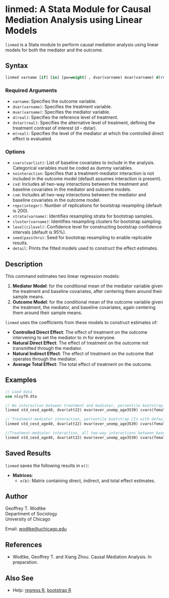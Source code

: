 # linmed: A Stata Module for Causal Mediation Analysis using Linear Models

`linmed` is a Stata module to perform causal mediation analysis using linear models for both the mediator and the outcome. 

## Syntax

```stata
linmed varname [if] [in] [pw=weight] , dvar(varname) mvar(varname) d(real) dstar(real) m(real) [options]
```

### Required Arguments

- `varname`: Specifies the outcome variable.
- `dvar(varname)`: Specifies the treatment variable.
- `mvar(varname)`: Specifies the mediator variable.
- `d(real)`: Specifies the reference level of treatment.
- `dstar(real)`: Specifies the alternative level of treatment, defining the treatment contrast of interest (d - dstar).
- `m(real)`: Specifies the level of the mediator at which the controlled direct effect is evaluated.

### Options

- `cvars(varlist)`: List of baseline covariates to include in the analysis. Categorical variables must be coded as dummy variables.
- `nointeraction`: Specifies that a treatment-mediator interaction is not included in the outcome model (default assumes interaction is present).
- `cxd`: Includes all two-way interactions between the treatment and baseline covariates in the mediator and outcome models.
- `cxm`: Includes all two-way interactions between the mediator and baseline covariates in the outcome model.
- `reps(integer)`: Number of replications for bootstrap resampling (default is 200).
- `strata(varname)`: Identifies resampling strata for bootstrap samples.
- `cluster(varname)`: Identifies resampling clusters for bootstrap sampling.
- `level(cilevel)`: Confidence level for constructing bootstrap confidence intervals (default is 95%).
- `seed(passthru)`: Seed for bootstrap resampling to enable replicable results.
- `detail`: Prints the fitted models used to construct the effect estimates.

## Description

This command estimates two linear regression models:

1. **Mediator Model**: for the conditional mean of the mediator variable given the treatment and baseline covariates, after centering them around their sample means.
2. **Outcome Model**: for the conditional mean of the outcome variable given the treatment, the mediator, and baseline covariates, again centering them around their sample means.

`linmed` uses the coefficients from these models to construct estimates of:

- **Controlled Direct Effect**: The effect of treatment on the outcome intervening to set the mediator to m for everyone.
- **Natural Direct Effect**: The effect of treatment on the outcome not transmitted through the mediator.
- **Natural Indirect Effect**: The effect of treatment on the outcome that operates through the mediator.
- **Average Total Effect**: The total effect of treatment on the outcome.

## Examples

```stata
// Load data
use nlsy79.dta

// No interaction between treatment and mediator, percentile bootstrap CIs with default settings
linmed std_cesd_age40, dvar(att22) mvar(ever_unemp_age3539) cvars(female black hispan paredu parprof parinc_prank famsize afqt3) d(1) dstar(0) m(0) nointer

// Treatment-mediator interaction, percentile bootstrap CIs with default settings
linmed std_cesd_age40, dvar(att22) mvar(ever_unemp_age3539) cvars(female black hispan paredu parprof parinc_prank famsize afqt3) d(1) dstar(0) m(0)

//Treatment-mediator interaction, all two-way interactions between baseline covariates and treatment, percentile bootstrap CIs with 1000 replications
linmed std_cesd_age40, dvar(att22) mvar(ever_unemp_age3539) cvars(female black hispan paredu parprof parinc_prank famsize afqt3) d(1) dstar(0) m(0) cxd reps(1000)
```

## Saved Results

`linmed` saves the following results in `e()`:

- **Matrices**:
  - `e(b)`: Matrix containing direct, indirect, and total effect estimates.

## Author

Geoffrey T. Wodtke  
Department of Sociology  
University of Chicago

Email: [wodtke@uchicago.edu](mailto:wodtke@uchicago.edu)

## References

- Wodtke, Geoffrey T. and Xiang Zhou. Causal Mediation Analysis. In preparation.

## Also See

- Help: [regress R](#), [bootstrap R](#)

```

